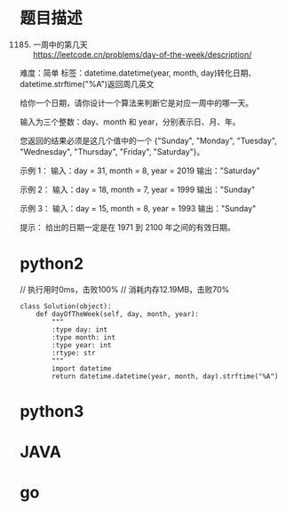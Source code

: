 # 题目描述

1185. 一周中的第几天  
https://leetcode.cn/problems/day-of-the-week/description/  

难度：简单
标签：datetime.datetime(year, month, day)转化日期、datetime.strftime("%A")返回周几英文

给你一个日期，请你设计一个算法来判断它是对应一周中的哪一天。

输入为三个整数：day、month 和 year，分别表示日、月、年。

您返回的结果必须是这几个值中的一个 {"Sunday", "Monday", "Tuesday", "Wednesday", "Thursday", "Friday", "Saturday"}。

示例 1：
输入：day = 31, month = 8, year = 2019
输出："Saturday"

示例 2：
输入：day = 18, month = 7, year = 1999
输出："Sunday"

示例 3：
输入：day = 15, month = 8, year = 1993
输出："Sunday"

提示：
给出的日期一定是在 1971 到 2100 年之间的有效日期。

# python2

// 执行用时0ms，击败100%
// 消耗内存12.19MB，击败70%
```
class Solution(object):
    def dayOfTheWeek(self, day, month, year):
        """
        :type day: int
        :type month: int
        :type year: int
        :rtype: str
        """
        import datetime
        return datetime.datetime(year, month, day).strftime("%A")
```

# python3 

# JAVA

# go
